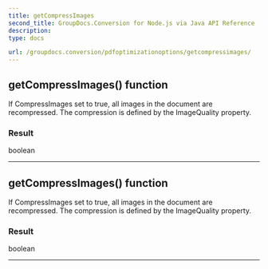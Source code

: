 ```yaml
---
title: getCompressImages
second_title: GroupDocs.Conversion for Node.js via Java API Reference
description: 
type: docs

url: /groupdocs.conversion/pdfoptimizationoptions/getcompressimages/
---
```


## getCompressImages()  function

 If CompressImages set to  true, all images in the document are recompressed. The compression is defined by the ImageQuality property.
 

### Result
boolean


---


## getCompressImages()  function

 If CompressImages set to  true, all images in the document are recompressed. The compression is defined by the ImageQuality property.
 

### Result
boolean


---


